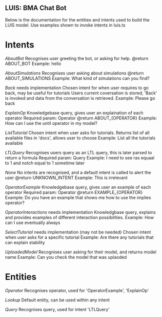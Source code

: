 ## LUIS: BMA Chat Bot
Below is the documentation for the entities and intents used to build the LUIS model.
Use examples shown to invoke intents in luis.ts

# Intents
*AboutBot*
Recognises user greeting the bot, or asking for help.
@return ABOUT_BOT
Example: hello

*AboutSimulations*
Recognises user asking about simulations 
@return ABOUT_SIMULATIONS
Example: What kind of simulations can you find?

*Back*
needs implementation
Chosen intent for when user requires to go back, may be useful for tutorials
Users current coversation is stored, 'Back' is invoked and data from the conversation is retrieved.
Example: Please go back

*ExplainOp*
Knowledgebase query, gives user an explaination of each operator 
Required param: Operator
@return ABOUT_{OPERATOR}
Example: How can I use the until operator in my model?

*ListTutorial*
Chosen intent when user asks for tutorials.
Returns list of all available files in 'docs', allows user to choose 
Example: List all the tutorials available

*LTLQuery*
Recognises users query as an LTL query, this is later parsed to return a formula
Required param: Query 
Example: I need to see ras equaal to 1 and notch equal to 1 sometime later

*None*
No intents are recognised, and a default intent is called to alert the user
@return UNKNOWN_INTENT
Example: This is irrelevant 

*OperatorExample*
Knowledgebase query, gives user an example of each operator
Required param: Operator
@return EXAMPLE_{OPERATOR}
Example: Do you have an example that shows me how to use the implies operator?

*OperatorInteractions*
needs implementation
Knowledgbase query, explains and provides examples of different interaction possibilities.
Example: How can I use eventually always 

*SelectTutorial*
needs implementation (may not be needed)
Chosen intent when user asks for a specific tutorial 
Example: Are there any tutorials that can explain stability

*UploadedModel*
Recognises user asking for their model, and returns model name
Example: Can you check the model that was uplaoded

# Entities
*Operator*
Recognises operator, used for 'OperatorExample', 'ExplainOp'

*Lookup*
Default entity, can be used within any intent

*Query*
Recognises query, used for intent 'LTLQuery'